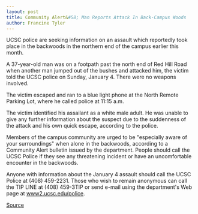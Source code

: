 ```yaml
---
layout: post
title: Community Alert&#58; Man Reports Attack In Back-Campus Woods
author: Francine Tyler
---
```


UCSC police are seeking information on an assault which reportedly took place in the backwoods in the northern end of the campus earlier this month.

A 37-year-old man was on a footpath past the north end of Red Hill Road when another man jumped out of the bushes and attacked him, the victim told the UCSC police on Sunday, January 4. There were no weapons involved.

The victim escaped and ran to a blue light phone at the North Remote Parking Lot, where he called police at 11:15 a.m.

The victim identified his assailant as a white male adult. He was unable to give any further information about the suspect due to the suddenness of the attack and his own quick escape, according to the police.

Members of the campus community are urged to be "especially aware of your surroundings" when alone in the backwoods, according to a Community Alert bulletin issued by the department. People should call the UCSC Police if they see any threatening incident or have an uncomfortable encounter in the backwoods.

Anyone with information about the January 4 assault should call the UCSC Police at (408) 459-2231. Those who wish to remain anonymous can call the TIP LINE at (408) 459-3TIP or send e-mail using the department's Web page at [www2.ucsc.edu/police][3].

[3]: http://www2.ucsc.edu/police

[Source](http://www1.ucsc.edu/oncampus/currents/97-98/01-19/alert.htm "Permalink to Community alert: 01-15-98")
